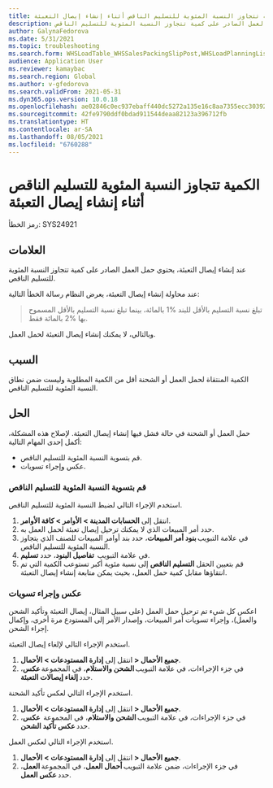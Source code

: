 ```yaml
---
title: الكمية تتجاوز النسبة المئوية للتسليم الناقص أثناء إنشاء إيصال التعبئة
description: عند إنشاء إيصال التعبئة، يحتوي حمل العمل الصادر على كمية تتجاوز النسبة المئوية للتسليم الناقص.
author: GalynaFedorova
ms.date: 5/31/2021
ms.topic: troubleshooting
ms.search.form: WHSLoadTable_WHSSalesPackingSlipPost,WHSLoadPlanningListPage_WHSSalesPackingSlipPost,WHSLoadPlanningWorkbench_WHSSalesPackingSlipPost
audience: Application User
ms.reviewer: kamaybac
ms.search.region: Global
ms.author: v-gfedorova
ms.search.validFrom: 2021-05-31
ms.dyn365.ops.version: 10.0.18
ms.openlocfilehash: ae02846c0ec937ebaff440dc5272a135e16c8aa7355ecc303929e760a54b6627
ms.sourcegitcommit: 42fe9790ddf0bdad911544deaa82123a396712fb
ms.translationtype: HT
ms.contentlocale: ar-SA
ms.lasthandoff: 08/05/2021
ms.locfileid: "6760288"
---
```

# <a name="quantity-exceeds-under-delivery-percentage-during-packing-slip-generation"></a>الكمية تتجاوز النسبة المئوية للتسليم الناقص أثناء إنشاء إيصال التعبئة

رمز الخطأ: SYS24921

## <a name="symptoms"></a>العلامات

عند إنشاء إيصال التعبئة، يحتوي حمل العمل الصادر على كمية تتجاوز النسبة المئوية للتسليم الناقص.

عند محاولة إنشاء إيصال التعبئة، يعرض النظام رسالة الخطأ التالية:

> تبلغ نسبة التسليم بالأقل للبند %1 بالمائة، بينما تبلغ نسبة التسليم بالأقل المسموح بها %2 بالمائة فقط.

وبالتالي، لا يمكنك إنشاء إيصال التعبئة لحمل العمل.

## <a name="cause"></a>السبب

الكمية المنتقاة لحمل العمل أو الشحنة أقل من الكمية المطلوبة وليست ضمن نطاق النسبة المئوية للتسليم الناقص.

## <a name="resolution"></a>الحل

حمل العمل أو الشحنة في حالة فشل فيها إنشاء إيصال التعبئة. لإصلاح هذه المشكلة، أكمل إحدى المهام التالية:

- قم بتسوية النسبة المئوية للتسليم الناقص.
- عكس وإجراء تسويات.

### <a name="adjust-the-under-delivery-percentage"></a>قم بتسوية النسبة المئوية للتسليم الناقص

استخدم الإجراء التالي لضبط النسبة المئوية للتسليم الناقص.

1. انتقل إلى **الحسابات المدينة \> الأوامر‬ \> كافة الأوامر**.
1. حدد أمر المبيعات الذي لا يمكنك ترحيل إيصال تعبئة لحمل العمل به.
1. في علامة التبويب **بنود أمر المبيعات**، حدد بند أوامر المبيعات للصنف الذي يتجاوز النسبة المئوية للتسليم الناقص.
1. في علامة التبويب  **تفاصيل البنود**، حدد **تسليم**.
1. قم بتعيين الحقل **التسليم الناقص** إلى نسبة مئوية أكبر تستوعب الكمية التي تم انتقاؤها مقابل كمية حمل العمل، بحيث يمكن متابعة إنشاء إيصال التعبئة.

### <a name="reverse-and-make-adjustments"></a>عكس وإجراء تسويات

اعكس كل شيء تم ترحيل حمل العمل (على سبيل المثال، إيصال التعبئة وتأكيد الشحن والعمل)، وإجراء تسويات أمر المبيعات، وإصدار الأمر إلى المستودع مرة أخرى، وإكمال إجراء الشحن.

استخدم الإجراء التالي لإلغاء إيصال التعبئة.

1. انتقل إلى **إدارة المستودعات \> الأحمال‏‎ \> جميع الأحمال‏‎**.
1. في جزء الإجراءات، في علامة التبويب **الشحن والاستلام**، في المجموعة **عكس**، حدد **إلغاء إيصالات التعبئة**.

استخدم الإجراء التالي لعكس تأكيد الشحنة.

1. انتقل إلى **إدارة المستودعات \> الأحمال‏‎ \> جميع الأحمال‏‎**.
1. في جزء الإجراءات، في علامة التبويب **الشحن والاستلام**، في المجموعة  **عكس**، حدد **عكس تأكيد الشحن**.

استخدم الإجراء التالي لعكس العمل.

1. انتقل إلى **إدارة المستودعات \> الأحمال‏‎ \> جميع الأحمال‏‎**.
1. في جزء الإجراءات، ضمن علامة التبويب **أحمال العمل**، في المجموعة **العمل**، حدد **عكس العمل**.
